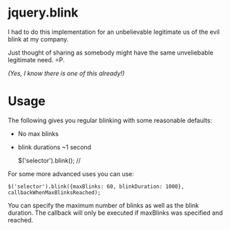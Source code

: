 # jquery.blink

I had to do this implementation for an unbelievable legitimate us of the evil blink at my company.

Just thought of sharing as somebody might have the same unveliebable legitimate need. =P.

*(Yes, I know there is one of this already!)*

# Usage

The following gives you regular blinking with some reasonable defaults:
 * No max blinks
 * blink durations ~1 second

    $('selector').blink();  // 

For some more advanced uses you can use:

    $('selector').blink({maxBlinks: 60, blinkDuration: 1000}, callbackWhenMaxBlinksReached); 

You can specify the maximum number of blinks as well as the blink duration.
The callback will only be executed if maxBlinks was specified and reached.
